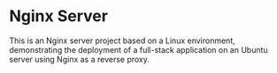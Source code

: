 # Nginx Server
This is an Nginx server project based on a Linux environment, demonstrating the deployment of a full-stack application on an Ubuntu server using Nginx as a reverse proxy.
